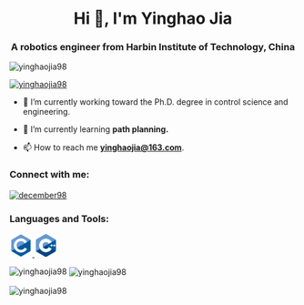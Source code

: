 <h1 align="center">Hi 👋, I'm Yinghao Jia</h1>
<h3 align="center">A robotics engineer from Harbin Institute of Technology, China</h3>

<p align="left"> <img src="https://komarev.com/ghpvc/?username=yinghaojia98&label=Profile%20views&color=0e75b6&style=flat" alt="yinghaojia98" /> </p>

<p align="left"> <a href="https://github.com/ryo-ma/github-profile-trophy"><img src="https://github-profile-trophy.vercel.app/?username=yinghaojia98" alt="yinghaojia98" /></a> </p>

- 🔭 I’m currently working toward the Ph.D. degree in control science and engineering.

- 🌱 I’m currently learning **path planning.**

- 📫 How to reach me **yinghaojia@163.com**.

<h3 align="left">Connect with me:</h3>
<p align="left">
<a href="https://www.youtube.com/@decemberd-hit" target="blank"><img align="center" src="https://raw.githubusercontent.com/rahuldkjain/github-profile-readme-generator/master/src/images/icons/Social/youtube.svg" alt="december98" height="30" width="40" /></a>
</p>

<h3 align="left">Languages and Tools:</h3>
<p align="left"> <a href="https://www.cprogramming.com/" target="_blank" rel="noreferrer"> <img src="https://raw.githubusercontent.com/devicons/devicon/master/icons/c/c-original.svg" alt="c" width="40" height="40"/> </a> <a href="https://www.w3schools.com/cpp/" target="_blank" rel="noreferrer"> <img src="https://raw.githubusercontent.com/devicons/devicon/master/icons/cplusplus/cplusplus-original.svg" alt="cplusplus" width="40" height="40"/> </a> </p>

<p><img align="left" src="https://github-readme-stats.vercel.app/api/top-langs?username=yinghaojia98&show_icons=true&locale=en&layout=compact" alt="yinghaojia98" /></p>

<p>&nbsp;<img align="center" src="https://github-readme-stats.vercel.app/api?username=yinghaojia98&show_icons=true&locale=en" alt="yinghaojia98" /></p>

<p><img align="center" src="https://github-readme-streak-stats.herokuapp.com/?user=yinghaojia98&" alt="yinghaojia98" /></p>

<!-- ## Hi there 👋

**YinghaoJia98/YinghaoJia98** is a ✨ _special_ ✨ repository because its `README.md` (this file) appears on your GitHub profile.

Here are some ideas to get you started:

- 🔭 I’m currently working on Robotics.
- 🌱 I’m currently learning Path Planning.
- 👯 I’m looking to collaborate on Harbin Institute of Technology.
- 🤔 I’m looking for help with ...
- 💬 Ask me about ...
- 📫 How to reach me: ...
- 😄 Pronouns: ...
- ⚡ Fun fact: ... -->